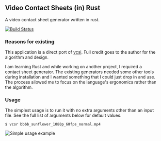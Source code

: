 ## Video Contact Sheets (in) Rust
A video contact sheet generator written in rust.

[![Build Status](https://travis-ci.com/FrankelJb/vcsr.svg?branch=master)](https://travis-ci.com/FrankelJb/vcsr)

### Reasons for existing
This application is a direct port of [vcsi](https://github.com/amietn/vcsi). Full credit goes to the author for the algorithm and design.

I am learning Rust and while working on another project, I required a contact sheet generator. The existing generators needed some other tools during installation and I wanted something that I could just drop in and use. The process allowed me to focus on the language's ergonomics rather than the algorithm.

### Usage
The simplest usage is to run it with no extra arguments other than an input file. See the full list of arguments below for default values.
```
$ vcsr bbbb_sunflower_1080p_60fps_normal.mp4
```
![Simple usage example](https://raw.githubusercontent/FrankelJb/vcsr/74fedf691f00ac2bbb5019373ef8ba2b64f275bc/bbb_sunflower_1080p_60fps_normal.mp4.jpg)